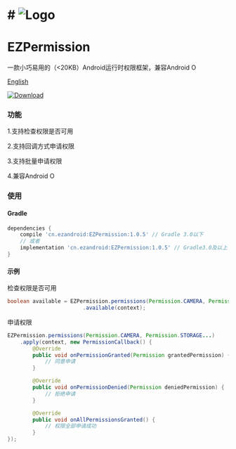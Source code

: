 # # ![Logo](https://raw.githubusercontent.com/uestccokey/EZPermission/master/logo.png)
# EZPermission

一款小巧易用的（<20KB）Android运行时权限框架，兼容Android O

[English](README.md)

[ ![Download](https://api.bintray.com/packages/uestccokey/maven/EZPermission/images/download.svg) ](https://bintray.com/uestccokey/maven/EZPermission/_latestVersion)

### 功能

1.支持检查权限是否可用

2.支持回调方式申请权限

3.支持批量申请权限

4.兼容Android O

### 使用

#### Gradle

``` gradle
dependencies {
    compile 'cn.ezandroid:EZPermission:1.0.5' // Gradle 3.0以下
    // 或者
    implementation 'cn.ezandroid:EZPermission:1.0.5' // Gradle3.0及以上
}
```

#### 示例

检查权限是否可用

``` java
boolean available = EZPermission.permissions(Permission.CAMERA, Permission.STORAGE...)
                        .available(context);
```

申请权限

``` java
EZPermission.permissions(Permission.CAMERA, Permission.STORAGE...)
    .apply(context, new PermissionCallback() {
        @Override
        public void onPermissionGranted(Permission grantedPermission) {
            // 同意申请
        }

        @Override
        public void onPermissionDenied(Permission deniedPermission) {
            // 拒绝申请
        }

        @Override
        public void onAllPermissionsGranted() {
            // 权限全部申请成功
        }
});
```


